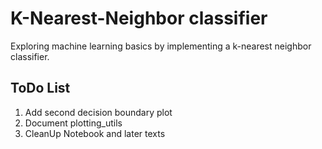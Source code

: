# K-Nearest-Neighbor classifier
Exploring machine learning basics by implementing a k-nearest neighbor classifier.

## ToDo List

1. Add second decision boundary plot
2. Document plotting_utils
3. CleanUp Notebook and later texts
